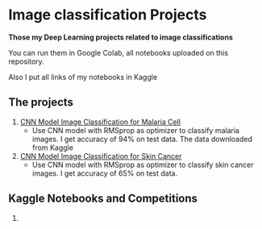 # Image classification Projects

**Those my Deep Learning projects related to image classifications** 
<p> You can run them in Google Colab, all notebooks uploaded on this repository. </p>
<p> Also I put all links of my notebooks in Kaggle </p>

## The projects
1. [CNN Model Image Classification for Malaria Cell](https://colab.research.google.com/drive/1bS4FVYLMQ9PopFRFfTBHLqivZ0z_C91z?usp=sharing)
   - Use CNN model with RMSprop as optimizer to classify malaria images. I get accuracy of 94% on test data. The data downloaded from Kaggle
2. [CNN Model Image Classification for Skin Cancer](https://colab.research.google.com/drive/1mT6gY3rLm4oXYf5IaIfEjZuwTSDolBNU?usp=sharing)
   - Use CNN model with RMSprop as optimizer to classify skin cancer images. I get accuracy of 65% on test data. 
   
   
   
   
## Kaggle Notebooks and Competitions
1. 

